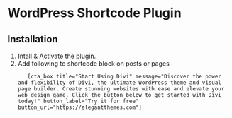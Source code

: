 # WordPress Shortcode Plugin

## Installation

1. Intall & Activate the plugin.
2. Add following to shortcode block on posts or pages
   ```
      [cta_box title="Start Using Divi" message="Discover the power and flexibility of Divi, the ultimate WordPress theme and visual page builder. Create stunning websites with ease and elevate your web design game. Click the button below to get started with Divi today!" button_label="Try it for free" button_url="https://elegantthemes.com"]
      ```


